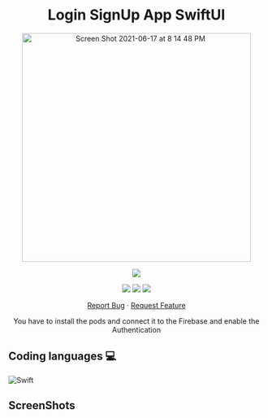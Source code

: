 <h1 align="center">
Login SignUp App SwiftUI
</h1>

<p align="center">
  <img width="450" high="650" alt="Screen Shot 2021-06-17 at 8 14 48 PM" src="https://user-images.githubusercontent.com/73632576/123007680-9dd88780-d3ca-11eb-8838-b776963a74f0.png">
</p>

<p align="center">
<img src='https://madewithlove.vercel.app/ae?heart=true&template=for-the-badge'/>
</p>

<p align="center">
  <img src='https://img.shields.io/github/license/shygorilla/Login-SignUp-App-SwiftUI'/>
   <img src="https://img.shields.io/github/stars/shygorilla/Login-SignUp-App-SwiftUI"/>
   <img src="https://img.shields.io/github/forks/shygorilla/Login-SignUp-App-SwiftUI"/>
</p>

<p align="center">
    <a href="https://github.com/ShyGorilla/Login-SignUp-App-SwiftUI/issues">Report Bug</a>
    ·
    <a href="https://github.com/ShyGorilla/Login-SignUp-App-SwiftUI/issues">Request Feature</a>
  </p>

<p align="center">
  You have to install the pods and connect it to the Firebase and enable the Authentication
</p>

## Coding languages 💻

![Swift](https://img.shields.io/badge/swift-F54A2A?style=for-the-badge&logo=swift&logoColor=white)

## ScreenShots

<p>
<img src=''/>
</p>

